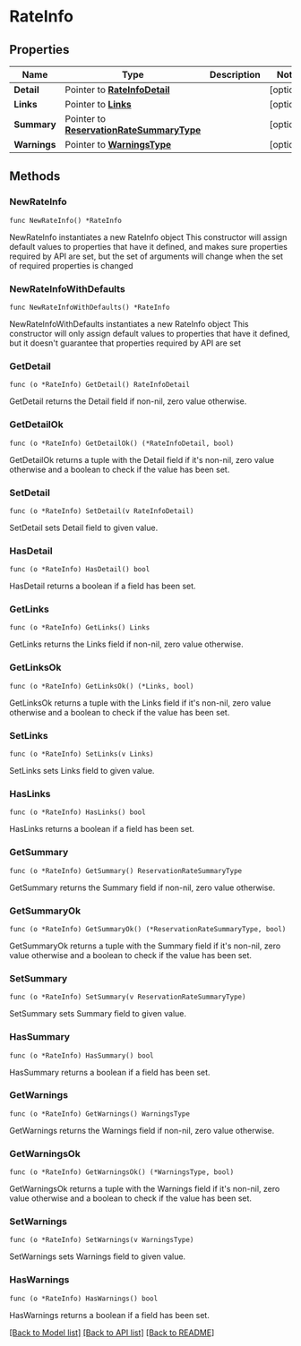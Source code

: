 # RateInfo

## Properties

Name | Type | Description | Notes
------------ | ------------- | ------------- | -------------
**Detail** | Pointer to [**RateInfoDetail**](RateInfoDetail.md) |  | [optional] 
**Links** | Pointer to [**Links**](Links.md) |  | [optional] 
**Summary** | Pointer to [**ReservationRateSummaryType**](ReservationRateSummaryType.md) |  | [optional] 
**Warnings** | Pointer to [**WarningsType**](WarningsType.md) |  | [optional] 

## Methods

### NewRateInfo

`func NewRateInfo() *RateInfo`

NewRateInfo instantiates a new RateInfo object
This constructor will assign default values to properties that have it defined,
and makes sure properties required by API are set, but the set of arguments
will change when the set of required properties is changed

### NewRateInfoWithDefaults

`func NewRateInfoWithDefaults() *RateInfo`

NewRateInfoWithDefaults instantiates a new RateInfo object
This constructor will only assign default values to properties that have it defined,
but it doesn't guarantee that properties required by API are set

### GetDetail

`func (o *RateInfo) GetDetail() RateInfoDetail`

GetDetail returns the Detail field if non-nil, zero value otherwise.

### GetDetailOk

`func (o *RateInfo) GetDetailOk() (*RateInfoDetail, bool)`

GetDetailOk returns a tuple with the Detail field if it's non-nil, zero value otherwise
and a boolean to check if the value has been set.

### SetDetail

`func (o *RateInfo) SetDetail(v RateInfoDetail)`

SetDetail sets Detail field to given value.

### HasDetail

`func (o *RateInfo) HasDetail() bool`

HasDetail returns a boolean if a field has been set.

### GetLinks

`func (o *RateInfo) GetLinks() Links`

GetLinks returns the Links field if non-nil, zero value otherwise.

### GetLinksOk

`func (o *RateInfo) GetLinksOk() (*Links, bool)`

GetLinksOk returns a tuple with the Links field if it's non-nil, zero value otherwise
and a boolean to check if the value has been set.

### SetLinks

`func (o *RateInfo) SetLinks(v Links)`

SetLinks sets Links field to given value.

### HasLinks

`func (o *RateInfo) HasLinks() bool`

HasLinks returns a boolean if a field has been set.

### GetSummary

`func (o *RateInfo) GetSummary() ReservationRateSummaryType`

GetSummary returns the Summary field if non-nil, zero value otherwise.

### GetSummaryOk

`func (o *RateInfo) GetSummaryOk() (*ReservationRateSummaryType, bool)`

GetSummaryOk returns a tuple with the Summary field if it's non-nil, zero value otherwise
and a boolean to check if the value has been set.

### SetSummary

`func (o *RateInfo) SetSummary(v ReservationRateSummaryType)`

SetSummary sets Summary field to given value.

### HasSummary

`func (o *RateInfo) HasSummary() bool`

HasSummary returns a boolean if a field has been set.

### GetWarnings

`func (o *RateInfo) GetWarnings() WarningsType`

GetWarnings returns the Warnings field if non-nil, zero value otherwise.

### GetWarningsOk

`func (o *RateInfo) GetWarningsOk() (*WarningsType, bool)`

GetWarningsOk returns a tuple with the Warnings field if it's non-nil, zero value otherwise
and a boolean to check if the value has been set.

### SetWarnings

`func (o *RateInfo) SetWarnings(v WarningsType)`

SetWarnings sets Warnings field to given value.

### HasWarnings

`func (o *RateInfo) HasWarnings() bool`

HasWarnings returns a boolean if a field has been set.


[[Back to Model list]](../README.md#documentation-for-models) [[Back to API list]](../README.md#documentation-for-api-endpoints) [[Back to README]](../README.md)


